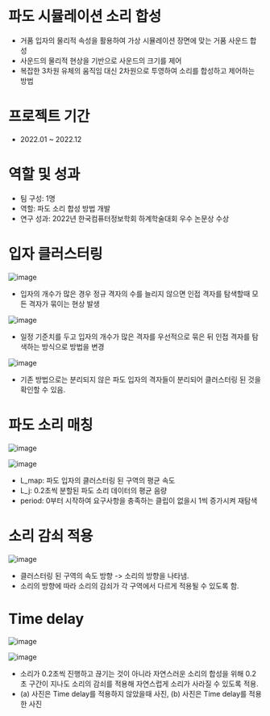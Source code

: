# 파도 시뮬레이션 소리 합성
* 거품 입자의 물리적 속성을 활용하여 가상 시뮬레이션 장면에 맞는 거품 사운드 합성
* 사운드의 물리적 현상을 기반으로 사운드의 크기를 제어
* 복잡한 3차원 유체의 움직임 대신 2차원으로 투영하여 소리를 합성하고 제어하는 방법

# 프로젝트 기간
* 2022.01 ~ 2022.12

# 역할 및 성과
* 팀 구성: 1명
* 역할: 파도 소리 합성 방법 개발
* 연구 성과: 2022년 한국컴퓨터정보학회 하계학술대회 우수 논문상 수상

# 입자 클러스터링
![image](https://user-images.githubusercontent.com/40080826/230782870-1a3959a6-911f-4097-9612-bbf148d316ff.png)

* 입자의 개수가 많은 경우 정규 격자의 수를 늘리지 않으면 인접 격자를 탐색할때 모든 격자가 묶이는 현상 발생

![image](https://user-images.githubusercontent.com/40080826/230782894-1f462c1c-f86a-4fd8-9add-d38c8983d642.png)

* 일정 기준치를 두고 입자의 개수가 많은 격자를 우선적으로 묶은 뒤 인접 격자를 탐색하는 방식으로 방법을 변경

![image](https://user-images.githubusercontent.com/40080826/230782936-8cddbdaf-7b7b-4ae9-867f-45663fc6ffbd.png)

* 기존 방법으로는 분리되지 않은 파도 입자의 격자들이 분리되어 클러스터링 된 것을 확인할 수 있음.

# 파도 소리 매칭
![image](https://user-images.githubusercontent.com/40080826/230783045-baf780cf-8410-4421-ba91-40ede6eab9d1.png)

![image](https://user-images.githubusercontent.com/40080826/230783070-a5afe8bf-fc1f-41fa-ad84-1250b9b25b9e.png)

* L_map: 파도 입자의 클러스터링 된 구역의 평균 속도
* L_j: 0.2초씩 분할된 파도 소리 데이터의 평균 음량
* period: 0부터 시작하여 요구사항을 충족하는 클립이 없을시 1씩 증가시켜 재탐색

# 소리 감쇠 적용
![image](https://user-images.githubusercontent.com/40080826/230783229-ce93e642-713b-4b38-8425-b71587e9623a.png)

* 클러스터링 된 구역의 속도 방향 -> 소리의 방향을 나타냄.
* 소리의 방향에 따라 소리의 감쇠가 각 구역에서 다르게 적용될 수 있도록 함.

# Time delay
![image](https://user-images.githubusercontent.com/40080826/230783337-87dba5e2-26f5-4a95-8a28-3488f311ace3.png)

![image](https://user-images.githubusercontent.com/40080826/230783374-4f36c96d-2524-4d2f-8fac-04a35730d83a.png)

* 소리가 0.2초씩 진행하고 끊기는 것이 아니라 자연스러운 소리의 합성을 위해 0.2초 구간이 지나도 소리의 감쇠를 적용해 자연스럽게 소리가 사라질 수 있도록 적용.
* (a) 사진은 Time delay를 적용하지 않았을때 사진, (b) 사진은 Time delay를 적용한 사진
